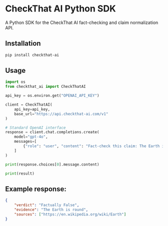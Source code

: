 # CheckThat AI Python SDK

A Python SDK for the CheckThat AI fact-checking and claim normalization API.

## Installation

```bash
pip install checkthat-ai
```

## Usage

```python
import os
from checkthat_ai import CheckThatAI

api_key = os.environ.get("OPENAI_API_KEY")

client = CheckThatAI(
    api_key=api_key,
    base_url="https://api.checkthat-ai.com/v1"
)

# Standard OpenAI interface
response = client.chat.completions.create(
    model="gpt-4o",
    messages=[
        {"role": "user", "content": "Fact-check this claim: The Earth is flat"}
    ]
)

print(response.choices[0].message.content)

print(result)
```

## Example response:

```json
{
    "verdict": "Factually False",
    "evidence": "The Earth is round",
    "sources": ["https://en.wikipedia.org/wiki/Earth"]
}
```